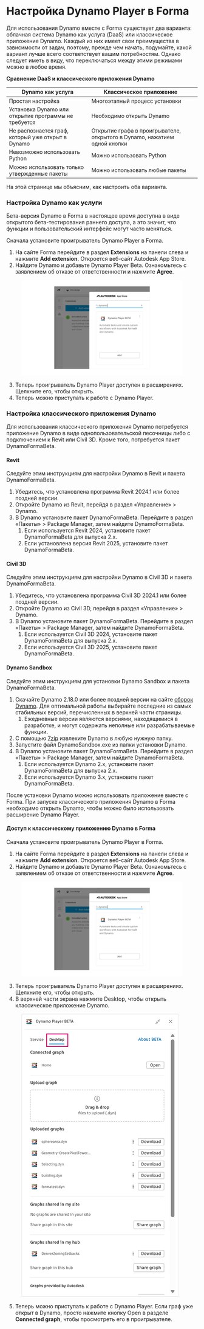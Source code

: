 # Настройка Dynamo Player в Forma

Для использования Dynamo вместе с Forma существует два варианта: облачная система Dynamo как услуга (DaaS) или классическое приложение Dynamo. Каждый из них имеет свои преимущества в зависимости от задач, поэтому, прежде чем начать, подумайте, какой вариант лучше всего соответствует вашим потребностям. Однако следует иметь в виду, что переключаться между этими режимами можно в любое время.

**Сравнение DaaS и классического приложения Dynamo**

<table><thead><tr><th>Dynamo как услуга</th><th>Классическое приложение</th><th data-hidden></th></tr></thead><tbody><tr><td>Простая настройка</td><td>Многоэтапный процесс установки</td><td></td></tr><tr><td>Установка Dynamo или открытие программы не требуется</td><td>Необходимо открыть Dynamo</td><td></td></tr><tr><td>Не распознается граф, который уже открыт в Dynamo</td><td>Открытие графа в проигрывателе, открытого в Dynamo, нажатием одной кнопки</td><td></td></tr><tr><td>Невозможно использовать Python</td><td>Можно использовать Python</td><td></td></tr><tr><td>Можно использовать только утвержденные пакеты</td><td>Можно использовать любые пакеты</td><td></td></tr></tbody></table>

На этой странице мы объясним, как настроить оба варианта.

### Настройка Dynamo как услуги

Бета-версия Dynamo в Forma в настоящее время доступна в виде открытого бета-тестирования раннего доступа, а это значит, что функции и пользовательский интерфейс могут часто меняться.

Сначала установите проигрыватель Dynamo Player в Forma.

1. На сайте Forma перейдите в раздел **Extensions** на панели слева и нажмите **Add extension**. Откроется веб-сайт Autodesk App Store.
2. Найдите Dynamo и добавьте Dynamo Player Beta. Ознакомьтесь с заявлением об отказе от ответственности и нажмите **Agree**.

<figure><img src="../.gitbook/assets/install-player.png" alt=""><figcaption></figcaption></figure>

3. Теперь проигрыватель Dynamo Player доступен в расширениях. Щелкните его, чтобы открыть.
4. Теперь можно приступать к работе с Dynamo Player.

### Настройка классического приложения Dynamo

Для использования классического приложения Dynamo потребуется приложение Dynamo в виде однопользовательской песочницы либо с подключением к Revit или Civil 3D. Кроме того, потребуется пакет DynamoFormaBeta.

#### Revit

Следуйте этим инструкциям для настройки Dynamo в Revit и пакета DynamoFormaBeta.

1. Убедитесь, что установлена программа Revit 2024.1 или более поздней версии.
2. Откройте Dynamo из Revit, перейдя в раздел «Управление» > Dynamo.
3. В Dynamo установите пакет DynamoFormaBeta. Перейдите в раздел «Пакеты» > Package Manager, затем найдите DynamoFormaBeta.
   1. Если используется Revit 2024, установите пакет DynamoFormaBeta для выпуска 2.x.
   2. Если установлена версия Revit 2025, установите пакет DynamoFormaBeta.

#### Civil 3D

Следуйте этим инструкциям для настройки Dynamo в Civil 3D и пакета DynamoFormaBeta.

1. Убедитесь, что установлена программа Civil 3D 2024.1 или более поздней версии.
2. Откройте Dynamo из Civil 3D, перейдя в раздел «Управление» > Dynamo.
3. В Dynamo установите пакет DynamoFormaBeta. Перейдите в раздел «Пакеты» > Package Manager, затем найдите DynamoFormaBeta.
   1. Если используется Civil 3D 2024, установите пакет DynamoFormaBeta для выпуска 2.x.
   2. Если используется Civil 3D 2025, установите пакет DynamoFormaBeta.

#### Dynamo Sandbox

Следуйте этим инструкциям для установки Dynamo Sandbox и пакета DynamoFormaBeta.

1. Скачайте Dynamo 2.18.0 или более поздней версии на сайте [сборок Dynamo](https://dynamobuilds.com/). Для оптимальной работы выбирайте последние из самых стабильных версий, перечисленных в верхней части страницы.
   1. Ежедневные версии являются версиями, находящимися в разработке, и могут содержать неполные или разрабатываемые функции.
2. С помощью [7zip](https://7-zip.org/) извлеките Dynamo в любую нужную папку.
3. Запустите файл DynamoSandbox.exe из папки установки Dynamo.
4. В Dynamo установите пакет DynamoFormaBeta. Перейдите в раздел «Пакеты» > Package Manager, затем найдите DynamoFormaBeta.
   1. Если используется Dynamo 2.x, установите пакет DynamoFormaBeta для выпуска 2.x.
   2. Если используется Dynamo 3.x, установите пакет DynamoFormaBeta.

После установки Dynamo можно использовать приложение вместе с Forma. При запуске классического приложения Dynamo в Forma необходимо открыть Dynamo, чтобы можно было использовать расширение Dynamo Player.

#### Доступ к классическому приложению Dynamo в Forma

Сначала установите проигрыватель Dynamo Player в Forma.

1. На сайте Forma перейдите в раздел **Extensions** на панели слева и нажмите **Add extension**. Откроется веб-сайт Autodesk App Store.
2. Найдите Dynamo и добавьте Dynamo Player Beta. Ознакомьтесь с заявлением об отказе от ответственности и нажмите **Agree**.

<figure><img src="../.gitbook/assets/install-player.png" alt=""><figcaption></figcaption></figure>

3. Теперь проигрыватель Dynamo Player доступен в расширениях. Щелкните его, чтобы открыть.
4. В верхней части экрана нажмите Desktop, чтобы открыть классическое приложение Dynamo.

<figure><img src="../.gitbook/assets/dynamo-desktop.png" alt=""><figcaption></figcaption></figure>

5. Теперь можно приступать к работе с Dynamo Player. Если граф уже открыт в Dynamo, просто нажмите кнопку Open в разделе **Connected graph**, чтобы просмотреть его в проигрывателе.
